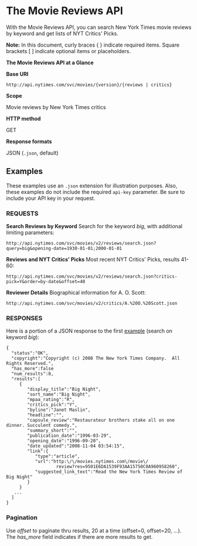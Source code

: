 # The Movie Reviews API

With the Movie Reviews API, you can search New York Times movie reviews by
keyword and get lists of NYT Critics' Picks.

**Note:** In this document, curly braces { } indicate required items. Square
brackets [ ] indicate optional items or placeholders.

**The Movie Reviews API at a Glance**

**Base URI**

`http://api.nytimes.com/svc/movies/{version}/{reviews | critics}`

**Scope**

Movie reviews by New York Times critics

**HTTP method**

GET

**Response formats**

JSON (`.json`, default)



## Examples

These examples use an `.json` extension for illustration purposes. Also, these
examples do not include the required `api-key` parameter. Be sure to include
your API key in your request.

### REQUESTS

**Search Reviews by Keyword**
Search for the keyword *big*, with additional limiting parameters:

~~~~~~~~~~~~~~~~~~~~~~~~~~~~~~~~~~~~~~~~~~~~~~~~~~~~~~~~~~~~~~~~~~~~~~~~~~~~~~~~
http://api.nytimes.com/svc/movies/v2/reviews/search.json?query=big&opening-date=1930-01-01;2000-01-01
~~~~~~~~~~~~~~~~~~~~~~~~~~~~~~~~~~~~~~~~~~~~~~~~~~~~~~~~~~~~~~~~~~~~~~~~~~~~~~~~

**Reviews and NYT Critics' Picks**
Most recent NYT Critics' Picks, results 41-60:

~~~~~~~~~~~~~~~~~~~~~~~~~~~~~~~~~~~~~~~~~~~~~~~~~~~~~~~~~~~~~~~~~~~~~~~~~~~~~~~~
http://api.nytimes.com/svc/movies/v2/reviews/search.json?critics-pick=Y&order=by-date&offset=40
~~~~~~~~~~~~~~~~~~~~~~~~~~~~~~~~~~~~~~~~~~~~~~~~~~~~~~~~~~~~~~~~~~~~~~~~~~~~~~~~


**Reviewer Details**
Biographical information for A. O. Scott:

~~~~~~~~~~~~~~~~~~~~~~~~~~~~~~~~~~~~~~~~~~~~~~~~~~~~~~~~~~~~~~~~~~~~~~~~~~~~~~~~
http://api.nytimes.com/svc/movies/v2/critics/A.%20O.%20Scott.json
~~~~~~~~~~~~~~~~~~~~~~~~~~~~~~~~~~~~~~~~~~~~~~~~~~~~~~~~~~~~~~~~~~~~~~~~~~~~~~~~



### RESPONSES

Here is a portion of a JSON response to the
first [example](<http://developer.nytimes.com/docs/movie_reviews_api/#h3-example-request>) (search
on keyword *big*):

~~~~~~~~~~~~~~~~~~~~~~~~~~~~~~~~~~~~~~~~~~~~~~~~~~~~~~~~~~~~~~~~~~~~~~~~~~~~~~~~
{
  "status":"OK",
  "copyright":"Copyright (c) 2008 The New York Times Company.  All Rights Reserved.",
  "has_more":false
  "num_results":8,
  "results":[
     {
        "display_title":"Big Night",
        "sort_name":"Big Night",
        "mpaa_rating":"R",
        "critics_pick":"Y",
        "byline":"Janet Maslin",
        "headline":"",
        "capsule_review":"Restaurateur brothers stake all on one dinner. Succulent comedy.",
        "summary_short":"",
        "publication_date":"1996-03-29",
        "opening_date":"1996-09-20",
        "date_updated":"2008-11-04 03:54:15",
        "link":{
           "type":"article",
           "url":"http:\/\/movies.nytimes.com\/movie\/
                   review?res=9501E6DA1539F93AA15750C0A960958260",
           "suggested_link_text":"Read the New York Times Review of Big Night"
        }
     }
   ...
  ]
}
~~~~~~~~~~~~~~~~~~~~~~~~~~~~~~~~~~~~~~~~~~~~~~~~~~~~~~~~~~~~~~~~~~~~~~~~~~~~~~~~


### Pagination

Use *offset* to paginate thru results, 20 at a time (offset=0, offset=20, ...).  The *has_more* field indicates if there are more results to get.

